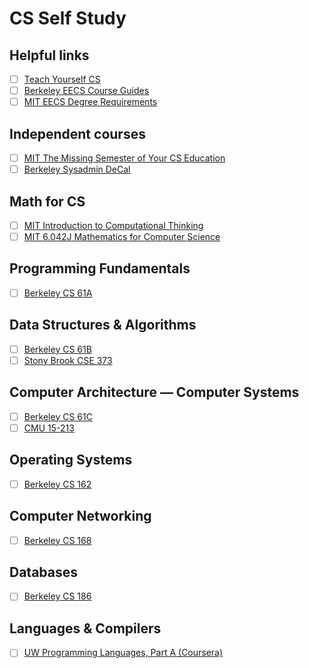 # CS Self Study

## Helpful links

- [ ] [Teach Yourself CS](https://teachyourselfcs.com)
- [ ] [Berkeley EECS Course Guides](https://hkn.eecs.berkeley.edu/courseguides)
- [ ] [MIT EECS Degree Requirements](https://eecsis.mit.edu/degree_requirements.html)

## Independent courses

- [ ] [MIT The Missing Semester of Your CS Education](https://missing.csail.mit.edu)
- [ ] [Berkeley Sysadmin DeCal](https://decal.ocf.berkeley.edu)

## Math for CS

- [ ] [MIT Introduction to Computational Thinking](https://computationalthinking.mit.edu/Spring21)
- [ ] [MIT 6.042J Mathematics for Computer Science](https://ocw.mit.edu/courses/6-042j-mathematics-for-computer-science-fall-2010)

## Programming Fundamentals

- [ ] [Berkeley CS 61A](https://cs61a.org)

## Data Structures & Algorithms

- [ ] [Berkeley CS 61B](https://sp21.datastructur.es)
- [ ] [Stony Brook CSE 373](https://www3.cs.stonybrook.edu/~skiena/373)

## Computer Architecture — Computer Systems

- [ ] [Berkeley CS 61C](https://cs61c.org)
- [ ] [CMU 15-213](https://scs.hosted.panopto.com/Panopto/Pages/Sessions/List.aspx#folderID=%22b96d90ae-9871-4fae-91e2-b1627b43e25e%22)

## Operating Systems
- [ ] [Berkeley CS 162](https://cs162.org)

## Computer Networking

- [ ] [Berkeley CS 168](https://sp25.cs168.io)

## Databases

- [ ] [Berkeley CS 186](https://learning.edge.edx.org/course/course-v1:BerkeleyX+CS186+2018_SP)

## Languages & Compilers

- [ ] [UW Programming Languages, Part A (Coursera)](https://www.coursera.org/learn/programming-languages)

